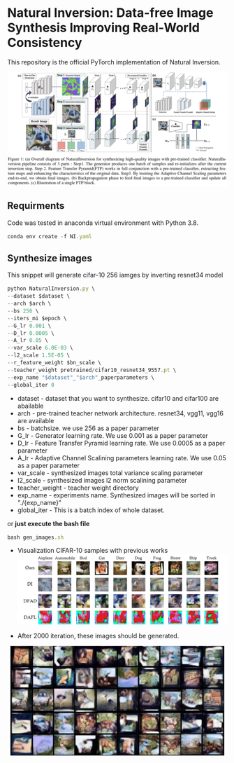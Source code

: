 # Natural Inversion: Data-free Image Synthesis Improving Real-World Consistency

This repository is the official PyTorch implementation of Natural Inversion.

![figure/overall.png](figure/overall.png)

## Requirments

Code was tested in anaconda virtual environment with Python 3.8.

```jsx
conda env create -f NI.yaml
```

## Synthesize images

This snippet will generate cifar-10 256 iamges by inverting resnet34 model

```jsx
python NaturalInversion.py \
--dataset $dataset \
--arch $arch \
--bs 256 \
--iters_mi $epoch \
--G_lr 0.001 \
--D_lr 0.0005 \
--A_lr 0.05 \
--var_scale 6.0E-03 \
--l2_scale 1.5E-05 \
--r_feature_weight $bn_scale \
--teacher_weight pretrained/cifar10_resnet34_9557.pt \
--exp_name "$dataset"_"$arch"_paperparameters \
--global_iter 0
```

- dataset - dataset that you want to synthesize. cifar10 and cifar100 are abailable
- arch - pre-trained teacher network architecture. resnet34, vgg11, vgg16 are available
- bs - batchsize. we use 256 as a paper parameter
- G_lr - Generator learning rate. We use 0.001 as a paper parameter
- D_lr - Feature Transfer Pyramid learning rate. We use 0.0005 as a paper parameter
- A_lr - Adaptive Channel Scalining parameters learning rate. We use 0.05 as a paper parameter
- var_scale - synthesized images total variance scaling parameter
- l2_scale -  synthesized images l2 norm scalining parameter
- teacher_weight - teacher weight directory
- exp_name - experiments name. Synthesized images will be sorted in "./{exp_name}"
- global_iter - This is a batch index of whole dataset.

or **just execute the bash file**

```jsx
bash gen_images.sh
```
- Visualization CIFAR-10 samples with previous works
![figure/visulaize1.png](figure/visualize1.png)

- After 2000 iteration, these images should be generated.
<p align="center"><img src="figure/batch2.png"></p>


